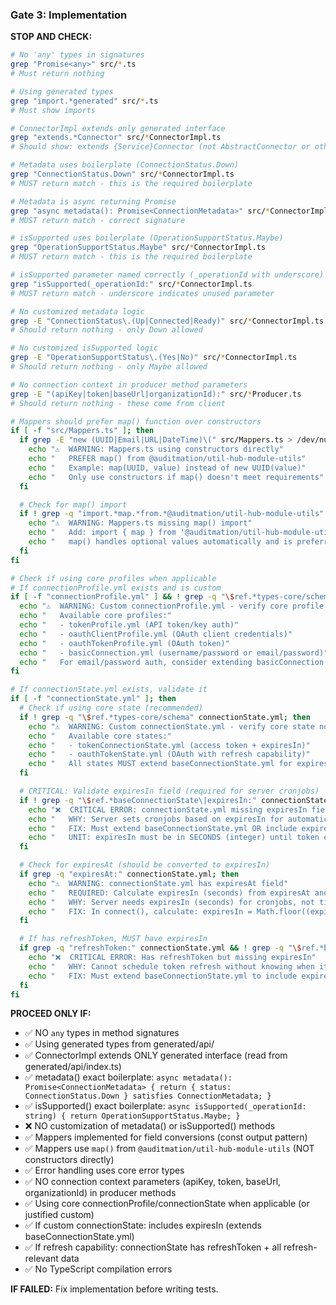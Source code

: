 ### Gate 3: Implementation

**STOP AND CHECK:**
```bash
# No 'any' types in signatures
grep "Promise<any>" src/*.ts
# Must return nothing

# Using generated types
grep "import.*generated" src/*.ts
# Must show imports

# ConnectorImpl extends only generated interface
grep "extends.*Connector" src/*ConnectorImpl.ts
# Should show: extends {Service}Connector (not AbstractConnector or other classes)

# Metadata uses boilerplate (ConnectionStatus.Down)
grep "ConnectionStatus.Down" src/*ConnectorImpl.ts
# MUST return match - this is the required boilerplate

# Metadata is async returning Promise
grep "async metadata(): Promise<ConnectionMetadata>" src/*ConnectorImpl.ts
# MUST return match - correct signature

# isSupported uses boilerplate (OperationSupportStatus.Maybe)
grep "OperationSupportStatus.Maybe" src/*ConnectorImpl.ts
# MUST return match - this is the required boilerplate

# isSupported parameter named correctly (_operationId with underscore)
grep "isSupported(_operationId:" src/*ConnectorImpl.ts
# MUST return match - underscore indicates unused parameter

# No customized metadata logic
grep -E "ConnectionStatus\.(Up|Connected|Ready)" src/*ConnectorImpl.ts
# Should return nothing - only Down allowed

# No customized isSupported logic
grep -E "OperationSupportStatus\.(Yes|No)" src/*ConnectorImpl.ts
# Should return nothing - only Maybe allowed

# No connection context in producer method parameters
grep -E "(apiKey|token|baseUrl|organizationId):" src/*Producer.ts
# Should return nothing - these come from client

# Mappers should prefer map() function over constructors
if [ -f "src/Mappers.ts" ]; then
  if grep -E "new (UUID|Email|URL|DateTime)\(" src/Mappers.ts > /dev/null; then
    echo "⚠️  WARNING: Mappers.ts using constructors directly"
    echo "   PREFER map() from @auditmation/util-hub-module-utils"
    echo "   Example: map(UUID, value) instead of new UUID(value)"
    echo "   Only use constructors if map() doesn't meet requirements"
  fi

  # Check for map() import
  if ! grep -q "import.*map.*from.*@auditmation/util-hub-module-utils" src/Mappers.ts; then
    echo "⚠️  WARNING: Mappers.ts missing map() import"
    echo "   Add: import { map } from '@auditmation/util-hub-module-utils';"
    echo "   map() handles optional values automatically and is preferred"
  fi
fi

# Check if using core profiles when applicable
# If connectionProfile.yml exists and is custom
if [ -f "connectionProfile.yml" ] && ! grep -q "\$ref.*types-core/schema" connectionProfile.yml; then
  echo "⚠️  WARNING: Custom connectionProfile.yml - verify core profile not applicable"
  echo "   Available core profiles:"
  echo "   - tokenProfile.yml (API token/key auth)"
  echo "   - oauthClientProfile.yml (OAuth client credentials)"
  echo "   - oauthTokenProfile.yml (OAuth token)"
  echo "   - basicConnection.yml (username/password or email/password)"
  echo "   For email/password auth, consider extending basicConnection.yml"
fi

# If connectionState.yml exists, validate it
if [ -f "connectionState.yml" ]; then
  # Check if using core state (recommended)
  if ! grep -q "\$ref.*types-core/schema" connectionState.yml; then
    echo "⚠️  WARNING: Custom connectionState.yml - verify core state not applicable"
    echo "   Available core states:"
    echo "   - tokenConnectionState.yml (access token + expiresIn)"
    echo "   - oauthTokenState.yml (OAuth with refresh capability)"
    echo "   All states MUST extend baseConnectionState.yml for expiresIn"
  fi

  # CRITICAL: Validate expiresIn field (required for server cronjobs)
  if ! grep -q "\$ref.*baseConnectionState\|expiresIn:" connectionState.yml; then
    echo "❌  CRITICAL ERROR: connectionState.yml missing expiresIn field"
    echo "   WHY: Server sets cronjobs based on expiresIn for automatic token refresh"
    echo "   FIX: Must extend baseConnectionState.yml OR include expiresIn property"
    echo "   UNIT: expiresIn must be in SECONDS (integer) until token expires"
  fi

  # Check for expiresAt (should be converted to expiresIn)
  if grep -q "expiresAt:" connectionState.yml; then
    echo "⚠️  WARNING: connectionState.yml has expiresAt field"
    echo "   REQUIRED: Calculate expiresIn (seconds) from expiresAt and DROP expiresAt"
    echo "   WHY: Server needs expiresIn (seconds) for cronjobs, not timestamps"
    echo "   FIX: In connect(), calculate: expiresIn = Math.floor((expiresAt - now) / 1000)"
  fi

  # If has refreshToken, MUST have expiresIn
  if grep -q "refreshToken:" connectionState.yml && ! grep -q "\$ref.*baseConnectionState\|expiresIn:" connectionState.yml; then
    echo "❌  CRITICAL ERROR: Has refreshToken but missing expiresIn"
    echo "   WHY: Cannot schedule token refresh without knowing when it expires"
    echo "   FIX: Must extend baseConnectionState.yml to include expiresIn"
  fi
fi
```

**PROCEED ONLY IF:**
- ✅ NO `any` types in method signatures
- ✅ Using generated types from generated/api/
- ✅ ConnectorImpl extends ONLY generated interface (read from generated/api/index.ts)
- ✅ metadata() exact boilerplate: `async metadata(): Promise<ConnectionMetadata> { return { status: ConnectionStatus.Down } satisfies ConnectionMetadata; }`
- ✅ isSupported() exact boilerplate: `async isSupported(_operationId: string) { return OperationSupportStatus.Maybe; }`
- ❌ NO customization of metadata() or isSupported() methods
- ✅ Mappers implemented for field conversions (const output pattern)
- ✅ Mappers use `map()` from `@auditmation/util-hub-module-utils` (NOT constructors directly)
- ✅ Error handling uses core error types
- ✅ NO connection context parameters (apiKey, token, baseUrl, organizationId) in producer methods
- ✅ Using core connectionProfile/connectionState when applicable (or justified custom)
- ✅ If custom connectionState: includes expiresIn (extends baseConnectionState.yml)
- ✅ If refresh capability: connectionState has refreshToken + all refresh-relevant data
- ✅ No TypeScript compilation errors

**IF FAILED:** Fix implementation before writing tests.

